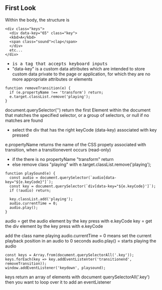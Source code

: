 ## First Look

Within the body, the structure is

```
<div class="keys">
  <div data-key="65" class="key">
  <kbd>A</kbd>
  <span class="sound">clap</span>
  </div>
  etc...
</div>
```

- <kbd> is a tag that accepts keyboard inputs
- "data-key" is a custom data attributes which are intended to store custom data private to the page or application, for which they are no more appropriate attributes or elements

```
function removeTransition(e) {
  if (e.propertyName !== 'transform') return;
  e.target.classList.remove('playing');
}
```

document.querySelector('')
return the first Element within the document that matches the specified selector, or a group of selectors, or null if no matches are found
- select the div that has the right keyCode (data-key) associated with key pressed

e.propertyName
returns the name of the CSS propety associated with transition, when a transitionevent occurs (read-only)
- if the there is no propertyName "transform" return
- else remove class "playing" with e.target.classList.remove('playing');

```
function playSound(e) {
  const audio = document.querySelector(`audio[data-key="${e.keyCode}"]`);
  const key = document.querySelector(`div[data-key="${e.keyCode}']`);
  if (!audio) return;

  key.classList.add('playing');
  audio.currentTime = 0;
  audio.play();
}
```

audio = get the audio element by the key press with e.keyCode
key = get the div element by the key press with e.keyCode

add the class name playing
audio.currentTime = 0 means set the current playback position in an audio to 0 seconds
audio.play() = starts playing the audio

```
const keys = Array.from(document.querySelectorAll('.key'));
keys.forEach(key => key.addEventListenter('transitionend', removeTransition));
window.addEventListener('keydown', playsound);
```

keys return an array of elements with document querySelectorAll('.key') then you want to loop over it to add an eventListener 